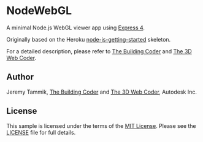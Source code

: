 # NodeWebGL

A minimal Node.js WebGL viewer app using [Express 4](http://expressjs.com/).

Originally based on the Heroku
[node-js-getting-started](https://github.com/heroku/node-js-getting-started)
skeleton.

For a detailed description, please refer to
[The Building Coder](http://thebuildingcoder.typepad.com) and
[The 3D Web Coder](http://the3dwebcoder.typepad.com).


## Author

Jeremy Tammik, [The Building Coder](http://thebuildingcoder.typepad.com) and
[The 3D Web Coder](http://the3dwebcoder.typepad.com), Autodesk Inc.


## License

This sample is licensed under the terms of the [MIT License](http://opensource.org/licenses/MIT).
Please see the [LICENSE](LICENSE) file for full details.
